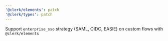 ```yaml
---
'@clerk/elements': patch
'@clerk/types': patch
---
```


Support `enterprise_sso` strategy (SAML, OIDC, EASIE) on custom flows with `@clerk/elements`
